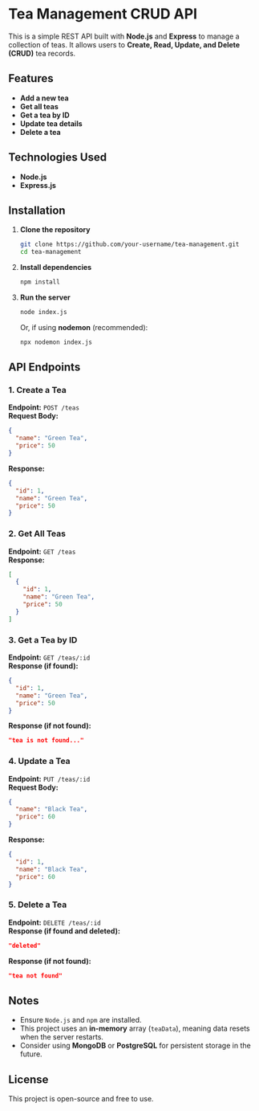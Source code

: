 # Tea Management CRUD API  

This is a simple REST API built with **Node.js** and **Express** to manage a collection of teas. It allows users to **Create, Read, Update, and Delete (CRUD)** tea records.

## Features  
- **Add a new tea**  
- **Get all teas**  
- **Get a tea by ID**  
- **Update tea details**  
- **Delete a tea**  

## Technologies Used  
- **Node.js**  
- **Express.js**  

## Installation  

1. **Clone the repository**  
   ```sh
   git clone https://github.com/your-username/tea-management.git
   cd tea-management
   ```
2. **Install dependencies**  
   ```sh
   npm install
   ```
3. **Run the server**  
   ```sh
   node index.js
   ```
   Or, if using **nodemon** (recommended):  
   ```sh
   npx nodemon index.js
   ```

## API Endpoints  

### 1. Create a Tea  
**Endpoint:** `POST /teas`  
**Request Body:**  
```json
{
  "name": "Green Tea",
  "price": 50
}
```  
**Response:**  
```json
{
  "id": 1,
  "name": "Green Tea",
  "price": 50
}
```

### 2. Get All Teas  
**Endpoint:** `GET /teas`  
**Response:**  
```json
[
  {
    "id": 1,
    "name": "Green Tea",
    "price": 50
  }
]
```

### 3. Get a Tea by ID  
**Endpoint:** `GET /teas/:id`  
**Response (if found):**  
```json
{
  "id": 1,
  "name": "Green Tea",
  "price": 50
}
```
**Response (if not found):**  
```json
"tea is not found..."
```

### 4. Update a Tea  
**Endpoint:** `PUT /teas/:id`  
**Request Body:**  
```json
{
  "name": "Black Tea",
  "price": 60
}
```
**Response:**  
```json
{
  "id": 1,
  "name": "Black Tea",
  "price": 60
}
```

### 5. Delete a Tea  
**Endpoint:** `DELETE /teas/:id`  
**Response (if found and deleted):**  
```json
"deleted"
```
**Response (if not found):**  
```json
"tea not found"
```

## Notes  
- Ensure `Node.js` and `npm` are installed.  
- This project uses an **in-memory** array (`teaData`), meaning data resets when the server restarts.  
- Consider using **MongoDB** or **PostgreSQL** for persistent storage in the future.  

## License  
This project is open-source and free to use.

